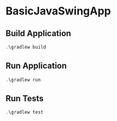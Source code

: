 # BasicJavaSwingApp

## Build Application

```ps1
.\gradlew build
```

## Run Application

```ps1
.\gradlew run
```

## Run Tests

```ps1
.\gradlew test
```